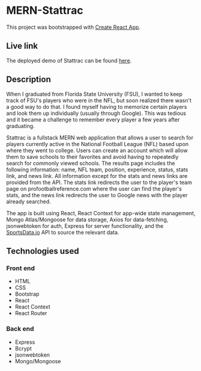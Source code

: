 # MERN-Stattrac

This project was bootstrapped with [Create React App](https://github.com/facebook/create-react-app).

## Live link

The deployed demo of Stattrac can be found <a href="https://foto-stattrac.herokuapp.com/" target="_blank" rel="noreferrer">here</a>.

## Description

When I graduated from Florida State University (FSU), I wanted to keep track of FSU's players who were in the NFL, but soon realized there wasn't a good way to do that. I found myself having to memorize certain players and look them up individually (usually through Google). This was tedious and it became a challenge to remember every player a few years after graduating. 

Stattrac is a fullstack MERN web application that allows a user to search for players currently active in the National Football League (NFL) based upon where they went to college. Users can create an account which will allow them to save schools to their favorites and avoid having to repeatedly search for commonly viewed schools. The results page includes the following information: name, NFL team, position, experience, status, stats link, and news link. All information except for the stats and news links are provided from the API. The stats link redirects the user to the player's team page on profootballreference.com where the user can find the player's stats, and the news link redirects the user to Google news with the player already searched.

The app is built using React, React Context for app-wide state management, Mongo Atlas/Mongoose for data storage, Axios for data-fetching, jsonwebtoken for auth, Express for server functionality, and the [SportsData.io](https://sportsdata.io/) API to source the relevant data.

## Technologies used

### Front end
- HTML
- CSS
- Bootstrap
- React
- React Context
- React Router
 
### Back end
- Express
- Bcrypt
- jsonwebtoken
- Mongo/Mongoose